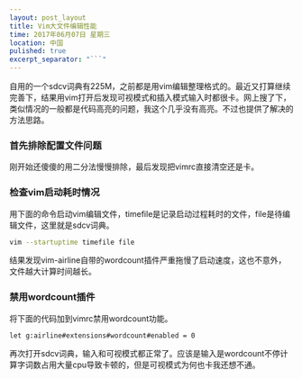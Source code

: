 ```yaml
---
layout: post_layout
title: Vim大文件编辑性能
time: 2017年06月07日 星期三
location: 中国
pulished: true
excerpt_separator: "```"
---
```

自用的一个sdcv词典有225M，之前都是用vim编辑整理格式的。最近又打算继续完善下，结果用vim打开后发现可视模式和插入模式输入时都很卡。网上搜了下，类似情况的一般都是代码高亮的问题，我这个几乎没有高亮。不过也提供了解决的方法思路。

### 首先排除配置文件问题
刚开始还傻傻的用二分法慢慢排除，最后发现把vimrc直接清空还是卡。
### 检查vim启动耗时情况
用下面的命令启动vim编辑文件，timefile是记录启动过程耗时的文件，file是待编辑文件，这里就是sdcv词典。
```bash
vim --startuptime timefile file
```
结果发现vim-airline自带的wordcount插件严重拖慢了启动速度，这也不意外，文件越大计算时间越长。
### 禁用wordcount插件
将下面的代码加到vimrc禁用wordcount功能。
```vim
let g:airline#extensions#wordcount#enabled = 0
```
再次打开sdcv词典，输入和可视模式都正常了。应该是输入是wordcount不停计算字词数占用大量cpu导致卡顿的，但是可视模式为何也卡我还想不通。
